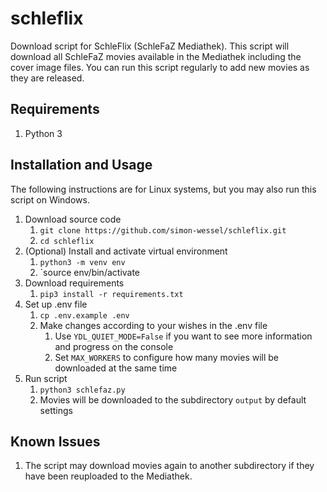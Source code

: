 # schleflix
Download script for SchleFlix (SchleFaZ Mediathek).
This script will download all SchleFaZ movies available in the Mediathek including the cover image files.
You can run this script regularly to add new movies as they are released.

## Requirements

1. Python 3

## Installation and Usage

The following instructions are for Linux systems, but you may also run this script on Windows.

1. Download source code
    1. `git clone https://github.com/simon-wessel/schleflix.git`
    2. `cd schleflix`
1. (Optional) Install and activate virtual environment
    1. `python3 -m venv env`
    1. `source env/bin/activate
1. Download requirements
    1. `pip3 install -r requirements.txt`
3. Set up .env file
    1. `cp .env.example .env`
    1. Make changes according to your wishes in the .env file
        1. Use `YDL_QUIET_MODE=False` if you want to see more information and progress on the console
        1. Set `MAX_WORKERS` to configure how many movies will be downloaded at the same time
4. Run script
    1. `python3 schlefaz.py`
    1. Movies will be downloaded to the subdirectory `output` by default settings

## Known Issues

1. The script may download movies again to another subdirectory if they have been reuploaded to the Mediathek.

